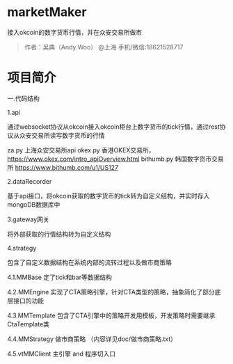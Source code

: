 # marketMaker
接入okcoin的数字货币行情，并在众安交易所做市

> 作者：吴典（Andy.Woo） @上海 手机/微信:18621528717
>



# 项目简介

一.代码结构

1.api

通过websocket协议从okcoin接入okcoin柜台上数字货币的tick行情，通过rest协议从众安交易所读写数字货币的行情

za.py 上海众安交易所api
okex.py 香港OKEX交易所，https://www.okex.com/intro_apiOverview.html
bithumb.py 韩国数字货币交易所  https://www.bithumb.com/u1/US127

2.dataRecorder

基于api接口，将okcoin获取的数字货币的tick转为自定义结构，并实时存入mongoDB数据库中

3.gateway网关

将外部获取的行情结构转为自定义结构

4.strategy

包含了自定义数据结构在系统内部的流转过程以及做市商策略

4.1.MMBase 定了tick和bar等数据结构

4.2.MMEngine 实现了CTA策略引擎，针对CTA类型的策略，抽象简化了部分底层接口的功能

4.3.MMTemplate 包含了CTA引擎中的策略开发用模板，开发策略时需要继承CtaTemplate类

4.4.MMStrategy 做市商策略 （内容详见doc/做市商策略.txt）

4.5.vtMMClient 主引擎 and 程序切入口


